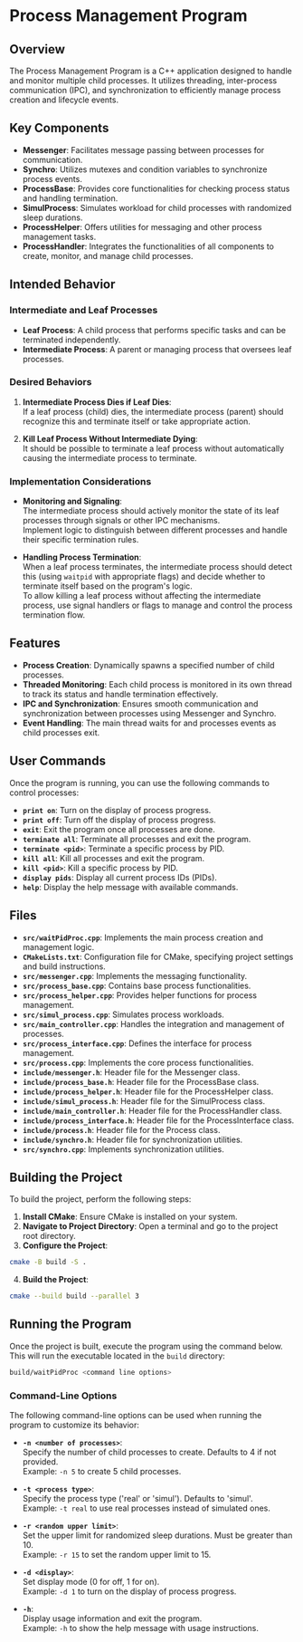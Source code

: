 # Process Management Program

## Overview

The Process Management Program is a C++ application designed to handle and monitor multiple child processes. It utilizes threading, inter-process communication (IPC), and synchronization to efficiently manage process creation and lifecycle events.

## Key Components

- **Messenger**: Facilitates message passing between processes for communication.
- **Synchro**: Utilizes mutexes and condition variables to synchronize process events.
- **ProcessBase**: Provides core functionalities for checking process status and handling termination.
- **SimulProcess**: Simulates workload for child processes with randomized sleep durations.
- **ProcessHelper**: Offers utilities for messaging and other process management tasks.
- **ProcessHandler**: Integrates the functionalities of all components to create, monitor, and manage child processes.

## Intended Behavior

### Intermediate and Leaf Processes

- **Leaf Process**: A child process that performs specific tasks and can be terminated independently.
- **Intermediate Process**: A parent or managing process that oversees leaf processes.

### Desired Behaviors

1. **Intermediate Process Dies if Leaf Dies**:  
  If a leaf process (child) dies, the intermediate process (parent) should recognize this and terminate itself or take appropriate action.

2. **Kill Leaf Process Without Intermediate Dying**:  
  It should be possible to terminate a leaf process without automatically causing the intermediate process to terminate.

### Implementation Considerations

- **Monitoring and Signaling**:  
  The intermediate process should actively monitor the state of its leaf processes through signals or other IPC mechanisms.  
  Implement logic to distinguish between different processes and handle their specific termination rules.

- **Handling Process Termination**:  
  When a leaf process terminates, the intermediate process should detect this (using `waitpid` with appropriate flags) and decide whether to terminate itself based on the program's logic.  
  To allow killing a leaf process without affecting the intermediate process, use signal handlers or flags to manage and control the process termination flow.

## Features

- **Process Creation**: Dynamically spawns a specified number of child processes.
- **Threaded Monitoring**: Each child process is monitored in its own thread to track its status and handle termination effectively.
- **IPC and Synchronization**: Ensures smooth communication and synchronization between processes using Messenger and Synchro.
- **Event Handling**: The main thread waits for and processes events as child processes exit.

## User Commands

Once the program is running, you can use the following commands to control processes:

- **`print on`**: Turn on the display of process progress.
- **`print off`**: Turn off the display of process progress.
- **`exit`**: Exit the program once all processes are done.
- **`terminate all`**: Terminate all processes and exit the program.
- **`terminate <pid>`**: Terminate a specific process by PID.
- **`kill all`**: Kill all processes and exit the program.
- **`kill <pid>`**: Kill a specific process by PID.
- **`display pids`**: Display all current process IDs (PIDs).
- **`help`**: Display the help message with available commands.

## Files

- **`src/waitPidProc.cpp`**: Implements the main process creation and management logic.
- **`CMakeLists.txt`**: Configuration file for CMake, specifying project settings and build instructions.
- **`src/messenger.cpp`**: Implements the messaging functionality.
- **`src/process_base.cpp`**: Contains base process functionalities.
- **`src/process_helper.cpp`**: Provides helper functions for process management.
- **`src/simul_process.cpp`**: Simulates process workloads.
- **`src/main_controller.cpp`**: Handles the integration and management of processes.
- **`src/process_interface.cpp`**: Defines the interface for process management.
- **`src/process.cpp`**: Implements the core process functionalities.
- **`include/messenger.h`**: Header file for the Messenger class.
- **`include/process_base.h`**: Header file for the ProcessBase class.
- **`include/process_helper.h`**: Header file for the ProcessHelper class.
- **`include/simul_process.h`**: Header file for the SimulProcess class.
- **`include/main_controller.h`**: Header file for the ProcessHandler class.
- **`include/process_interface.h`**: Header file for the ProcessInterface class.
- **`include/process.h`**: Header file for the Process class.
- **`include/synchro.h`**: Header file for synchronization utilities.
- **`src/synchro.cpp`**: Implements synchronization utilities.

## Building the Project

To build the project, perform the following steps:

1. **Install CMake**: Ensure CMake is installed on your system.
2. **Navigate to Project Directory**: Open a terminal and go to the project root directory.
3. **Configure the Project**:
  ```bash
  cmake -B build -S .
  ```
4. **Build the Project**:
  ```bash
  cmake --build build --parallel 3
  ```

## Running the Program

Once the project is built, execute the program using the command below. This will run the executable located in the `build` directory:

```bash
build/waitPidProc <command line options>
```
### Command-Line Options

The following command-line options can be used when running the program to customize its behavior:

- **`-n <number of processes>`**:  
  Specify the number of child processes to create. Defaults to 4 if not provided.  
  Example: `-n 5` to create 5 child processes.

- **`-t <process type>`**:  
  Specify the process type ('real' or 'simul'). Defaults to 'simul'.  
  Example: `-t real` to use real processes instead of simulated ones.

- **`-r <random upper limit>`**:  
  Set the upper limit for randomized sleep durations. Must be greater than 10.  
  Example: `-r 15` to set the random upper limit to 15.

- **`-d <display>`**:  
  Set display mode (0 for off, 1 for on).  
  Example: `-d 1` to turn on the display of process progress.

- **`-h`**:  
  Display usage information and exit the program.  
  Example: `-h` to show the help message with usage instructions.